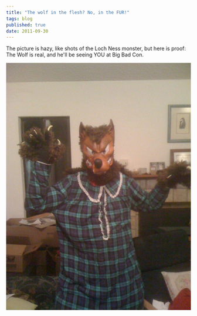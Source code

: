 ```yaml
---
title: "The wolf in the flesh? No, in the FUR!"
tags: blog
published: true
date: 2011-09-30
---
```


The picture is hazy, like shots of the Loch Ness monster, but here is proof: The Wolf is real, and he'll be seeing YOU at Big Bad Con.

[![](/images/wolf_maskcot21-768x1024.jpg "The Wolf")](http://www.bigbadcon.com/wp-content/uploads/2011/09/wolf_maskcot21.jpg)
